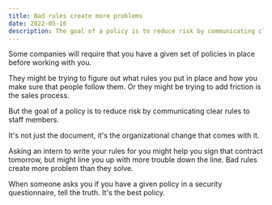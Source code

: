 ```yaml
---
title: Bad rules create more problems
date: 2022-05-16
description: The goal of a policy is to reduce risk by communicating clear rules to staff members.
---
```


Some companies will require that you have a given set of policies in place before working with you.

They might be trying to figure out what rules you put in place and how you make sure that people follow them. Or they might be trying to add friction is the sales process.

But the goal of a policy is to reduce risk by communicating clear rules to staff members.

It's not just the document, it's the organizational change that comes with it.

Asking an intern to write your rules for you might help you sign that contract tomorrow, but might line you up with more trouble down the line. Bad rules create more problem than they solve.

When someone asks you if you have a given policy in a security questionnaire, tell the truth. It's the best policy.
